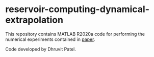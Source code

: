 # reservoir-computing-dynamical-extrapolation
This repository contains MATLAB R2020a code for performing the numerical experiments
contained in [paper](https://aip.scitation.org/doi/full/10.1063/5.0131787).

Code developed by Dhruvit Patel.

